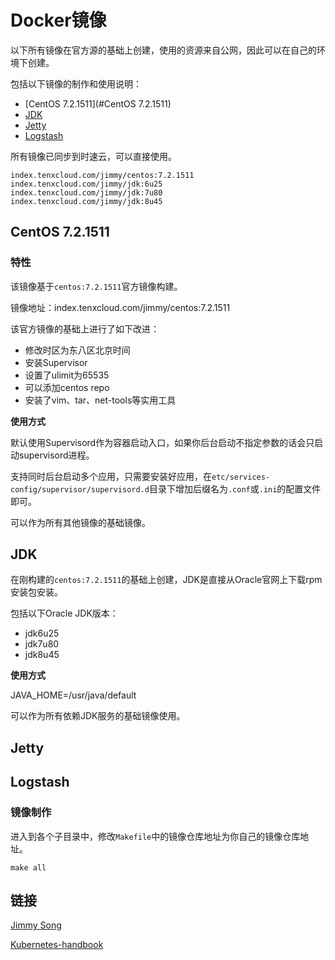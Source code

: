 # Docker镜像

以下所有镜像在官方源的基础上创建，使用的资源来自公网，因此可以在自己的环境下创建。

包括以下镜像的制作和使用说明：

- [CentOS 7.2.1511](#CentOS 7.2.1511)
- [JDK](#JDK)
- [Jetty](#Jetty)
- [Logstash]()

所有镜像已同步到时速云，可以直接使用。

```
index.tenxcloud.com/jimmy/centos:7.2.1511
index.tenxcloud.com/jimmy/jdk:6u25
index.tenxcloud.com/jimmy/jdk:7u80
index.tenxcloud.com/jimmy/jdk:8u45
```

## CentOS 7.2.1511

### 特性

该镜像基于`centos:7.2.1511`官方镜像构建。

镜像地址：index.tenxcloud.com/jimmy/centos:7.2.1511

该官方镜像的基础上进行了如下改进：

- 修改时区为东八区北京时间
- 安装Supervisor
- 设置了ulimit为65535
- 可以添加centos repo
- 安装了vim、tar、net-tools等实用工具

**使用方式**

默认使用Supervisord作为容器启动入口，如果你后台启动不指定参数的话会只启动supervisord进程。

支持同时后台启动多个应用，只需要安装好应用，在`etc/services-config/supervisor/supervisord.d`目录下增加后缀名为`.conf`或`.ini`的配置文件即可。

可以作为所有其他镜像的基础镜像。

## JDK

在刚构建的`centos:7.2.1511`的基础上创建，JDK是直接从Oracle官网上下载rpm安装包安装。

包括以下Oracle JDK版本：

- jdk6u25
- jdk7u80
- jdk8u45

**使用方式**

JAVA_HOME=/usr/java/default

可以作为所有依赖JDK服务的基础镜像使用。

## Jetty

## Logstash

### 镜像制作

进入到各个子目录中，修改`Makefile`中的镜像仓库地址为你自己的镜像仓库地址。

```
make all
```
## 链接

[Jimmy Song](http://rootsongjc.github.io/about)

[Kubernetes-handbook](https://github.com/rootsongjc/kubernetes-handbook)
